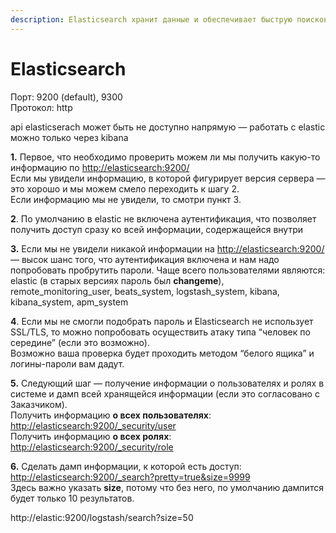 ```yaml
---
description: Elasticsearch хранит данные и обеспечивает быструю поисковую систему
---
```


# Elasticsearch

Порт: 9200 (default), 9300\
Протокол: http

api elasticserach может быть не доступно напрямую — работать с elastic можно только через kibana

**1.** Первое, что необходимо проверить можем ли мы получить какую-то информацию по [http://elasticsearch:9200/](http://elasticsearch:9200/)\
Если мы увидели информацию, в которой фигурирует версия сервера — это хорошо и мы можем смело переходить к шагу 2.\
Если информацию мы не увидели, то смотри пункт 3.

**2**. По умолчанию в elastic не включена аутентификация, что позволяет получить доступ сразу ко всей информации, содержащейся внутри

**3.** Если мы не увидели никакой информации на [http://elasticsearch:9200/](http://elasticsearch:9200/) — высок шанс того, что аутентификация включена и нам надо попробовать пробрутить пароли. Чаще всего пользователями являются: elastic (в старых версиях пароль был **changeme**), remote\_monitoring\_user, beats\_system, logstash\_system, kibana, kibana\_system, apm\_system

**4**. Если мы не смогли подобрать пароль и Elasticsearch не использует SSL/TLS, то можно попробовать осуществить атаку типа “человек по середине” (если это возможно).\
Возможно ваша проверка будет проходить методом “белого ящика” и логины-пароли вам дадут.

**5.** Следующий шаг — получение информации о пользователях и ролях в системе и дамп всей хранящейся информации (если это согласовано с Заказчиком).\
Получить информацию **о всех пользователях**:\
[http://elasticsearch:9200/\_security/user](http://elasticsearch:9200/\_security/user)\
Получить информацию **о всех ролях**:\
[http://elasticsearch:9200/\_security/role](http://elasticsearch:9200/\_security/role)

**6.** Сделать дамп информации, к которой есть доступ:\
[http://elasticsearch:9200/\_search?pretty=true\&size=9999](http://elasticsearch:9200/\_search?pretty=true\&size=9999)\
Здесь важно указать **size**, потому что без него, по умолчанию дампится будет только 10 результатов.

http://elastic:9200/logstash/search?size=50

